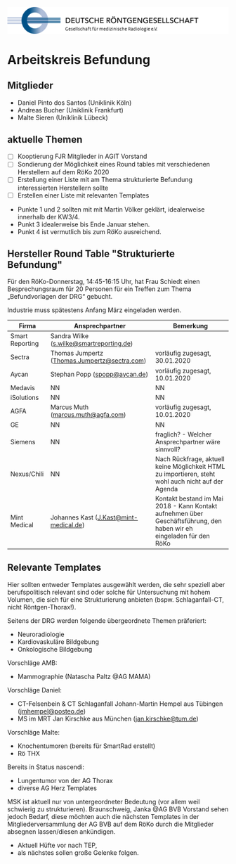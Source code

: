 ![drg logo](./assets/img/logo-drg-links-mitschrift-rgb-300dpi.png)

# Arbeitskreis Befundung

## Mitglieder
- Daniel Pinto dos Santos (Uniklinik Köln)
- Andreas Bucher (Uniklinik Frankfurt)
- Malte Sieren (Uniklinik Lübeck)

## aktuelle Themen

- [ ] Kooptierung FJR Mitglieder in AGIT Vorstand
- [ ] Sondierung der Möglichkeit eines Round tables mit verschiedenen Herstellern auf dem RöKo 2020
- [ ] Erstellung einer Liste mit am Thema strukturierte Befundung interessierten Herstellern
sollte
- [ ] Erstellen einer Liste mit relevanten Templates

- Punkte 1 und 2 sollten mit mit Martin Völker geklärt, idealerweise innerhalb der KW3/4.
- Punkt 3 idealerweise bis Ende Januar stehen.
- Punkt 4 ist vermutlich bis zum RöKo ausreichend.

## Hersteller Round Table "Strukturierte Befundung"

Für den RöKo-Donnerstag, 14:45-16:15 Uhr, hat Frau Schiedt einen Besprechungsraum für 20 Personen für ein Treffen zum Thema „Befundvorlagen der DRG“ gebucht.

Industrie muss spätestens Anfang März eingeladen werden.

Firma | Ansprechpartner | Bemerkung
------------ | ------------- | -------------
Smart Reporting | Sandra Wilke (s.wilke@smartreporting.de) |
Sectra | Thomas Jumpertz (Thomas.Jumpertz@sectra.com) | vorläufig zugesagt, 30.01.2020
Aycan | Stephan Popp (spopp@aycan.de) | vorläufig zugesagt, 10.01.2020
Medavis | NN | NN
iSolutions | NN | NN
AGFA | Marcus Muth (marcus.muth@agfa.com) | vorläufig zugesagt, 10.01.2020
GE | NN | NN
Siemens | NN | fraglich? - Welcher Ansprechpartner wäre sinnvoll?
Nexus/Chili | NN | Nach Rückfrage, aktuell keine Möglichkeit HTML zu importieren, steht wohl auch  nicht auf der Agenda
Mint Medical | Johannes Kast (J.Kast@mint-medical.de) | Kontakt bestand im Mai 2018 - Kann Kontakt aufnehmen über Geschäftsführung, den haben wir eh eingeladen für den RöKo

## Relevante Templates

Hier sollten entweder Templates ausgewählt werden, die sehr speziell aber berufspolitisch relevant sind oder solche für Untersuchung mit hohem Volumen, die sich für eine Strukturierung anbieten (bspw. Schlaganfall-CT, nicht Röntgen-Thorax!).

Seitens der DRG werden folgende übergeordnete Themen präferiert:
- Neuroradiologie
- Kardiovaskuläre Bildgebung
- Onkologische Bildgebung

Vorschläge AMB:
- Mammographie (Natascha Paltz @AG MAMA)

Vorschläge Daniel:
- CT-Felsenbein & CT Schlaganfall Johann-Martin Hempel aus Tübingen (jmhempel@posteo.de)
- MS im MRT Jan Kirschke aus München (jan.kirschke@tum.de)

Vorschläge Malte:
- Knochentumoren (bereits für SmartRad erstellt)
- Rö THX

Bereits in Status nascendi:
- Lungentumor von der AG Thorax
- diverse AG Herz Templates

MSK ist aktuell nur von untergeordneter Bedeutung (vor allem weil schwierig zu strukturieren).
Braunschweig, Janka @AG BVB Vorstand sehen jedoch Bedarf, diese möchten auch die nächsten Templates in der Mitgliederversammlung der AG BVB auf dem RöKo durch die Mitglieder absegnen lassen/diesen ankündigen.
- Aktuell Hüfte vor nach TEP,
- als nächstes sollen große Gelenke folgen.
